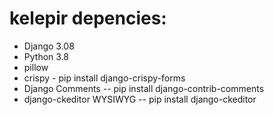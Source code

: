 # kelepir depencies:
* Django 3.08
* Python 3.8
* pillow
* crispy  - pip install django-crispy-forms
* Django Comments -- pip install django-contrib-comments
* django-ckeditor WYSIWYG -- pip install django-ckeditor
